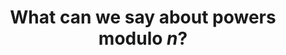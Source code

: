 ---
id: NA5
title: What can we say about powers modulo $n$?                
dependencies: 
    - NA4
keyQuestions:
    - What does Fermat's little theorem say, and why is it useful?
    - What does Wilson's theorem say, and why is it useful?
    - What does the Fermat-Euler theorem say, and why is it useful?
    - What is the idea of public key-private key cryptography?
    - How does the RSA cryptosystem work?

---
